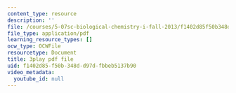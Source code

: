 ```yaml
---
content_type: resource
description: ''
file: /courses/5-07sc-biological-chemistry-i-fall-2013/f1402d85f50b348dd97dfbbeb5137b90_BY__sHZYi7Q.pdf
file_type: application/pdf
learning_resource_types: []
ocw_type: OCWFile
resourcetype: Document
title: 3play pdf file
uid: f1402d85-f50b-348d-d97d-fbbeb5137b90
video_metadata:
  youtube_id: null
---
```

